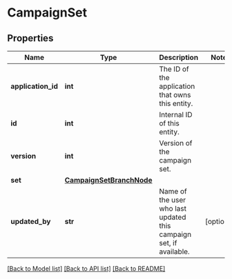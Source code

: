 # CampaignSet


## Properties
Name | Type | Description | Notes
------------ | ------------- | ------------- | -------------
**application_id** | **int** | The ID of the application that owns this entity. | 
**id** | **int** | Internal ID of this entity. | 
**version** | **int** | Version of the campaign set. | 
**set** | [**CampaignSetBranchNode**](CampaignSetBranchNode.md) |  | 
**updated_by** | **str** | Name of the user who last updated this campaign set, if available. | [optional] 

[[Back to Model list]](../README.md#documentation-for-models) [[Back to API list]](../README.md#documentation-for-api-endpoints) [[Back to README]](../README.md)


